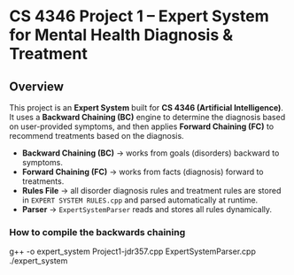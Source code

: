 # CS 4346 Project 1 – Expert System for Mental Health Diagnosis & Treatment

## Overview
This project is an **Expert System** built for **CS 4346 (Artificial Intelligence)**.  
It uses a **Backward Chaining (BC)** engine to determine the diagnosis based on user-provided symptoms, and then applies **Forward Chaining (FC)** to recommend treatments based on the diagnosis.  

- **Backward Chaining (BC)** → works from goals (disorders) backward to symptoms.  
- **Forward Chaining (FC)** → works from facts (diagnosis) forward to treatments.  
- **Rules File** → all disorder diagnosis rules and treatment rules are stored in `EXPERT SYSTEM RULES.cpp` and parsed automatically at runtime.  
- **Parser** → `ExpertSystemParser` reads and stores all rules dynamically. 

### How to compile the backwards chaining
g++ -o expert_system Project1-jdr357.cpp ExpertSystemParser.cpp
./expert_system